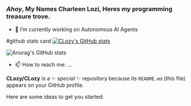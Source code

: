 ### _Ahoy_, My Names Charleen Lozi, Heres my programming treasure trove.


- 🔭 I’m currently working on Autonomous AI Agents



#github stats card
[![CLozy's GitHub stats](https://github-readme-stats.vercel.app/api?username=clozy&show_icons=true&theme=dark)](https://github.com/clozy/github-readme-stats)

![Anurag's GitHub stats](https://github-readme-stats.vercel.app/api?username=anuraghazra&show_icons=true&theme=merko)

- 📫 How to reach me: ...





**CLozy/CLozy** is a ✨ _special_ ✨ repository because its `README.md` (this file) appears on your GitHub profile.

Here are some ideas to get you started: